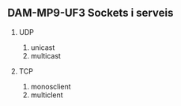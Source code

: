 ## DAM-MP9-UF3 Sockets i serveis

1. UDP
    1. unicast
    2. multicast
   
2. TCP
   1. monosclient
   2. multiclent